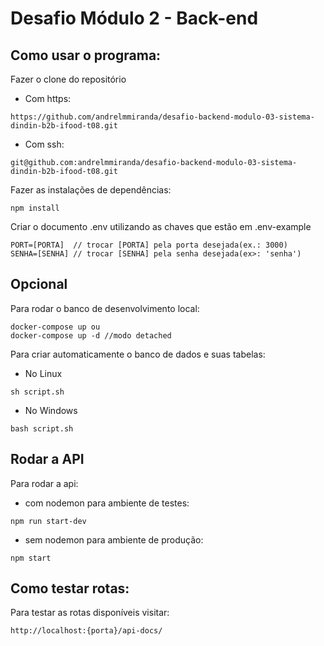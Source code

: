 # Desafio Módulo 2 - Back-end

## Como usar o programa:
Fazer o clone do repositório
- Com https:
```
https://github.com/andrelmmiranda/desafio-backend-modulo-03-sistema-dindin-b2b-ifood-t08.git
```

- Com ssh:
```
git@github.com:andrelmmiranda/desafio-backend-modulo-03-sistema-dindin-b2b-ifood-t08.git
```

Fazer as instalações de dependências:
```
npm install
```

Criar o documento .env utilizando as chaves que estão em .env-example
```
PORT=[PORTA]  // trocar [PORTA] pela porta desejada(ex.: 3000)
SENHA=[SENHA] // trocar [SENHA] pela senha desejada(ex>: 'senha')
```

## Opcional
Para rodar o banco de desenvolvimento local:
```
docker-compose up ou 
docker-compose up -d //modo detached
```

Para criar automaticamente o banco de dados e suas tabelas:
- No Linux
```
sh script.sh
```
- No Windows
```
bash script.sh
```

## Rodar a API
Para rodar a api:
- com nodemon para ambiente de testes:
```
npm run start-dev
```

- sem nodemon para ambiente de produção:
```
npm start
```

## Como testar rotas:
Para testar as rotas disponíveis visitar:
```
http://localhost:{porta}/api-docs/
```
